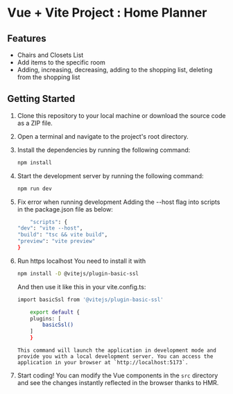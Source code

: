 # Vue + Vite Project : Home Planner

## Features

-   Chairs and Closets List
-   Add items to the specific room
-   Adding, increasing, decreasing, adding to the shopping list, deleting from the shopping list

## Getting Started

1.  Clone this repository to your local machine or download the source code as a ZIP file.

2.  Open a terminal and navigate to the project's root directory.

3.  Install the dependencies by running the following command:

    ```bash
    npm install
    ```

4.  Start the development server by running the following command:

    ```bash
    npm run dev
    ```

5.  Fix error when running development
    Adding the --host flag into scripts in the package.json file as below:

    ```bash
        "scripts": {
    "dev": "vite --host",
    "build": "tsc && vite build",
    "preview": "vite preview"
    }
    ```

6.  Run https localhost
    You need to install it with

    ```bash
    npm install -D @vitejs/plugin-basic-ssl
    ```

    And then use it like this in your vite.config.ts:

    ```bash
    import basicSsl from '@vitejs/plugin-basic-ssl'

        export default {
        plugins: [
            basicSsl()
        ]
        }
    ```

        This command will launch the application in development mode and provide you with a local development server. You can access the application in your browser at `http://localhost:5173`.

7.  Start coding! You can modify the Vue components in the `src` directory and see the changes instantly reflected in the browser thanks to HMR.
